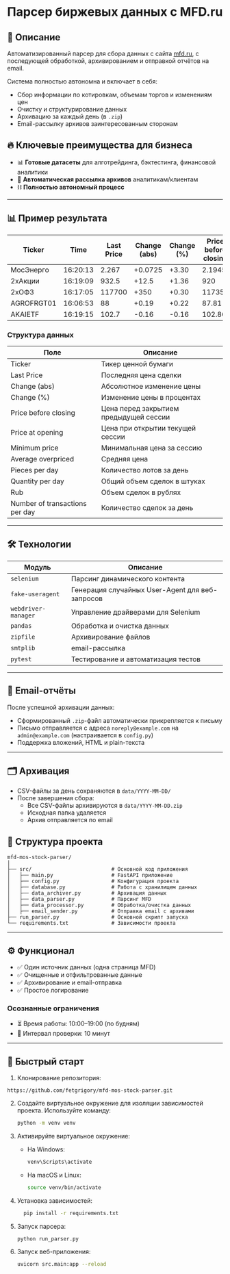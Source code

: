 # Парсер биржевых данных с MFD.ru

## 📌 Описание
Автоматизированный парсер для сбора данных с сайта [mfd.ru](https://mfd.ru/marketdata/?id=5&mode=0), с последующей обработкой, архивированием и отправкой отчётов на email.

Система полностью автономна и включает в себя:
- Сбор информации по котировкам, объемам торгов и изменениям цен
- Очистку и структурирование данных
- Архивацию за каждый день (в `.zip`)
- Email-рассылку архивов заинтересованным сторонам

## 🔥 Ключевые преимущества для бизнеса
- 📊 **Готовые датасеты** для алготрейдинга, бэктестинга, финансовой аналитики
- 📨 **Автоматическая рассылка архивов** аналитикам/клиентам
- ⛓ **Полностью автономный процесс**

---

## 📊 Пример результата

| Ticker          | Time     | Last Price | Change (abs) | Change (%) | Price before closing | Price at opening | Minimum price | Average overpriced | Pieces per day | Quantity per day | Rub| Number of transactions per day |
|-----------------|----------|------------|--------------|------------|--------------------|----------------|---------------|------------------|----------------|-----------------|-----------|-------------------------------|
| МосЭнерго       | 16:20:13 | 2.267      | +0.0725      | +3.30     | 2.1945             | 2.187          | 2.1455        | 2.271            | 2.218          | 19935000        | 44217168  | 4489                          |
| 2хАкции         | 16:19:09 | 932.5      | +12.5        | +1.36     | 920                | 914.5          | 910           | 940              | 927            | 5865            | 5436331   | 83                            |
| 2хОФЗ           | 16:17:05 | 117700     | +350         | +0.30     | 117350             | 117000         | 117000        | 117700           | 117200         | 181             | 21212700  | 14                            |
| AGROFRGT01      | 16:06:53 | 88         | +0.19        | +0.22     | 87.81              | 87.93          | 87.49         | 88               | 87.88          | 313             | 275071    | 61                            |
| AKAIETF         | 16:19:15 | 102.7      | -0.16        |  -0.16    | 102.86             | 102.86         | 102.9         | 102.9            | 102.3          | 258             | 26393     | 76                            |

### Структура данных
Поле | Описание
-----|---------
Ticker | Тикер ценной бумаги
Last Price | Последняя цена сделки
Change (abs)|  Абсолютное изменение цены
Change (%) | Изменение цены в процентах
Price before closing | Цена перед закрытием предыдущей сессии
Price at opening |  Цена при открытии текущей сессии
Minimum price |   Минимальная цена за сессию
Average overpriced |    Средняя цена
Pieces per day |    Количество лотов за день
Quantity per day | Общий объем сделок в штуках
Rub         | Объем сделок в рублях
Number of transactions per day | Количество сделок за день

---


## 🛠️ Технологии

| Модуль          | Описание                          |
|-----------------|-----------------------------------|
| `selenium`      | Парсинг динамического контента|
| `fake-useragent`| Генерация случайных User-Agent для веб-запросов|
| `webdriver-manager`| Управление драйверами для Selenium|
| `pandas`| Обработка и очистка данных|
| `zipfile`| Архивирование файлов|
| `smtplib`| email-рассылка|
| `pytest`| Тестирование и автоматизация тестов|
---

## 📨 Email-отчёты

После успешной архивации данных:
- Сформированный `.zip`-файл автоматически прикрепляется к письму
- Письмо отправляется с адреса `noreply@example.com` на `admin@example.com` (настраивается в `config.py`)
- Поддержка вложений, HTML и plain-текста

---

## 🗂 Архивация

- CSV-файлы за день сохраняются в `data/YYYY-MM-DD/`
- После завершения сбора:
  - Все CSV-файлы архивируются в `data/YYYY-MM-DD.zip`
  - Исходная папка удаляется
  - Архив отправляется по email

## 📁 Структура проекта
```text
mfd-mos-stock-parser/
│
├── src/                          # Основной код приложения
│   ├── main.py                   # FastAPI приложение
│   ├── config.py                 # Конфигурация проекта
│   ├── database.py               # Работа с хранилищем данных
│   ├── data_archiver.py          # Архивация данных
│   ├── data_parser.py            # Парсинг MFD
│   ├── data_processor.py         # Обработка/очистка данных
│   ├── email_sender.py           # Отправка email с архивами
├── run_parser.py                 # Основной скрипт запуска
└── requirements.txt              # Зависимости проекта
```
---

## ⚙️ Функционал
- ✅ Один источник данных (одна страница MFD)
- ✅ Очищенные и отфильтрованные данные
- ✅ Архивирование и email-отправка
- ✅ Простое логирование

### Осознанные ограничения
- ⏳ Время работы: 10:00–19:00 (по будням)
- 🔁 Интервал проверки: 10 минут

---

## 🚀 Быстрый старт
1. Клонирование репозитория:
 ```
https://github.com/fetgrigory/mfd-mos-stock-parser.git
   ```
2. Создайте виртуальное окружение для изоляции зависимостей проекта. 
   Используйте команду:
   ```bash
   python -m venv venv
   ```

3. Активируйте виртуальное окружение:
   - На Windows:
     ```bash
     venv\Scripts\activate
     ```
   - На macOS и Linux:
     ```bash
     source venv/bin/activate
     ```
4. Установка зависимостей:
   ```bash
     pip install -r requirements.txt
     ```
5. Запуск парсера:
   ```bash
   python run_parser.py
   ```

6. Запуск веб-приложения:
   ```bash
   uvicorn src.main:app --reload
   ```
